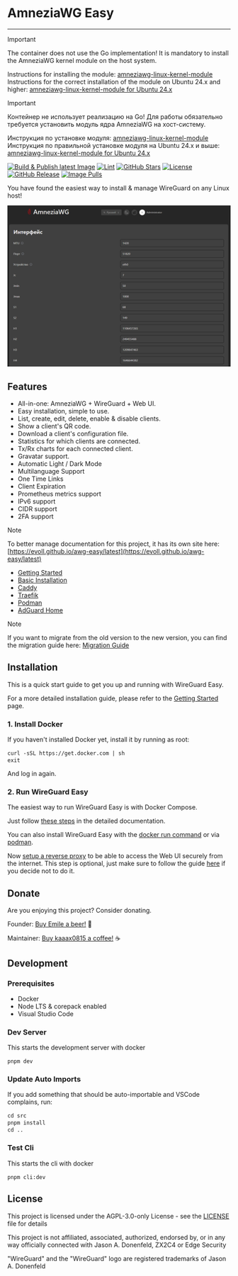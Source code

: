 # AmneziaWG Easy

---

> [!IMPORTANT]
>
> The container does not use the Go implementation! It is mandatory to install the AmneziaWG kernel module on the host system.
>
> Instructions for installing the module: [amneziawg-linux-kernel-module](https://github.com/amnezia-vpn/amneziawg-linux-kernel-module)
> Instructions for the correct installation of the module on Ubuntu 24.x and higher: [amneziawg-linux-kernel-module for Ubuntu 24.x](https://github.com/evoll/awg-easy/docs/content/guides/ubuntu24.md)

> [!IMPORTANT]
>
> Контейнер не использует реализацию на Go! Для работы обязательно требуется установить модуль ядра AmneziaWG на хост-систему.
>
> Инструкция по установке модуля: [amneziawg-linux-kernel-module](https://github.com/amnezia-vpn/amneziawg-linux-kernel-module)
> Инструкция по правильной установке модуля на Ubuntu 24.x и выше: [amneziawg-linux-kernel-module for Ubuntu 24.x](https://github.com/evoll/awg-easy/docs/content/guides/ubuntu24ru.md)

[![Build & Publish latest Image](https://github.com/evoll/awg-easy/actions/workflows/deploy.yml/badge.svg?branch=production)](https://github.com/evoll/awg-easy/actions/workflows/deploy.yml)
[![Lint](https://github.com/evoll/awg-easy/actions/workflows/lint.yml/badge.svg?branch=main)](https://github.com/evoll/awg-easy/actions/workflows/lint.yml)
[![GitHub Stars](https://img.shields.io/github/stars/evoll/awg-easy)](https://github.com/evoll/awg-easy/stargazers)
[![License](https://img.shields.io/github/license/evoll/awg-easy)](LICENSE)
[![GitHub Release](https://img.shields.io/github/v/release/evoll/awg-easy)](https://github.com/evoll/awg-easy/releases/latest)
[![Image Pulls](https://img.shields.io/badge/image_pulls-12M+-blue)](https://github.com/evoll/awg-easy/pkgs/container/awg-easy)

You have found the easiest way to install & manage WireGuard on any Linux host!

<!-- TOOD: update screenshot -->

<p align="center">
  <img src="./assets/screenshot.png" width="802" alt="awg-easy Screenshot" />
</p>

## Features

- All-in-one: AmneziaWG + WireGuard + Web UI.
- Easy installation, simple to use.
- List, create, edit, delete, enable & disable clients.
- Show a client's QR code.
- Download a client's configuration file.
- Statistics for which clients are connected.
- Tx/Rx charts for each connected client.
- Gravatar support.
- Automatic Light / Dark Mode
- Multilanguage Support
- One Time Links
- Client Expiration
- Prometheus metrics support
- IPv6 support
- CIDR support
- 2FA support

> [!NOTE]
> To better manage documentation for this project, it has its own site here: [https://evoll.github.io/awg-easy/latest](https://evoll.github.io/awg-easy/latest)

- [Getting Started](https://evoll.github.io/awg-easy/latest/getting-started/)
- [Basic Installation](https://evoll.github.io/awg-easy/latest/examples/tutorials/basic-installation/)
- [Caddy](https://evoll.github.io/awg-easy/latest/examples/tutorials/caddy/)
- [Traefik](https://evoll.github.io/awg-easy/latest/examples/tutorials/traefik/)
- [Podman](https://evoll.github.io/awg-easy/latest/examples/tutorials/podman-nft/)
- [AdGuard Home](https://evoll.github.io/awg-easy/latest/examples/tutorials/adguard/)

> [!NOTE]
> If you want to migrate from the old version to the new version, you can find the migration guide here: [Migration Guide](https://evoll.github.io/awg-easy/latest/advanced/migrate/)

## Installation

This is a quick start guide to get you up and running with WireGuard Easy.

For a more detailed installation guide, please refer to the [Getting Started](https://evoll.github.io/awg-easy/latest/getting-started/) page.

### 1. Install Docker

If you haven't installed Docker yet, install it by running as root:

```shell
curl -sSL https://get.docker.com | sh
exit
```

And log in again.

### 2. Run WireGuard Easy

The easiest way to run WireGuard Easy is with Docker Compose.

Just follow [these steps](https://evoll.github.io/awg-easy/latest/examples/tutorials/basic-installation/) in the detailed documentation.

You can also install WireGuard Easy with the [docker run command](https://evoll.github.io/awg-easy/latest/examples/tutorials/docker-run/) or via [podman](https://evoll.github.io/awg-easy/latest/examples/tutorials/podman-nft/).

Now [setup a reverse proxy](https://evoll.github.io/awg-easy/latest/examples/tutorials/basic-installation/#setup-reverse-proxy) to be able to access the Web UI securely from the internet. This step is optional, just make sure to follow the guide [here](https://evoll.github.io/awg-easy/latest/examples/tutorials/reverse-proxyless/) if you decide not to do it.

## Donate

Are you enjoying this project? Consider donating.

Founder: [Buy Emile a beer!](https://github.com/sponsors/WeeJeWel) 🍻

Maintainer: [Buy kaaax0815 a coffee!](https://github.com/sponsors/kaaax0815) ☕

## Development

### Prerequisites

- Docker
- Node LTS & corepack enabled
- Visual Studio Code

### Dev Server

This starts the development server with docker

```shell
pnpm dev
```

### Update Auto Imports

If you add something that should be auto-importable and VSCode complains, run:

```shell
cd src
pnpm install
cd ..
```

### Test Cli

This starts the cli with docker

```shell
pnpm cli:dev
```

## License

This project is licensed under the AGPL-3.0-only License - see the [LICENSE](LICENSE) file for details

This project is not affiliated, associated, authorized, endorsed by, or in any way officially connected with Jason A. Donenfeld, ZX2C4 or Edge Security

"WireGuard" and the "WireGuard" logo are registered trademarks of Jason A. Donenfeld
